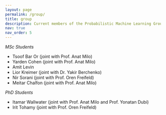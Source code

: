 ```yaml
---
layout: page
permalink: /group/
title: group
description: Current members of the Probabilistic Machine Learning Group
nav: true
nav_order: 5
---
```


*MSc Students*

* Tsoof Bar Or (joint with Prof. Anat Milo)
* Yarden Cohen (joint with Prof. Anat Milo)
* Amit Levin 
* Lior Kreimer (joint with Dr. Yakir Berchenko)
* Nir Sorani (joint with Prof. Oren Freifeld)
* Meitar Chalfon (joint with Prof. Anat Milo)

*PhD Students*
* Itamar Wallwater (joint with Prof. Anat Milo and Prof. Yonatan Dubi)
* Irit Tohamy (joint with Prof. Oren Freifeld)



